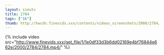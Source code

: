```yaml
--- 
layout: sieutv
title: 2784
tags: ["1k"]
thumb: http://hwcdn.finevids.xxx/contents/videos_screenshots/2000/2784/preview.mp4.jpg
---
```

{% include video src="http://www.finevids.xxx/get_file/1/1e0df33d3b6dd02169e4bf76844e662e/2000/2784/2784.mp4/" %} 
